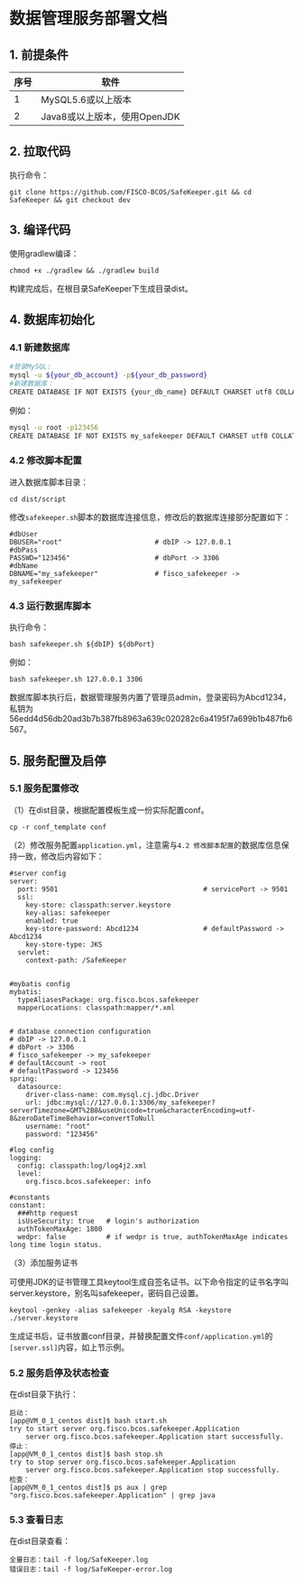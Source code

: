 # 数据管理服务部署文档

## 1. 前提条件

| 序号 | 软件                         |
| ---- | ---------------------------- |
| 1    | MySQL5.6或以上版本           |
| 2    | Java8或以上版本，使用OpenJDK |

## 2. 拉取代码

执行命令：

```shell
git clone https://github.com/FISCO-BCOS/SafeKeeper.git && cd SafeKeeper && git checkout dev
```

## 3. 编译代码

使用gradlew编译：

```shell
chmod +x ./gradlew && ./gradlew build
```

构建完成后，在根目录SafeKeeper下生成目录dist。

## 4. 数据库初始化

### 4.1 新建数据库

```bash
#登录MySQL:
mysql -u ${your_db_account} -p${your_db_password}  
#新建数据库：
CREATE DATABASE IF NOT EXISTS {your_db_name} DEFAULT CHARSET utf8 COLLATE utf8_bin;
```

例如：

```bash
mysql -u root -p123456
CREATE DATABASE IF NOT EXISTS my_safekeeper DEFAULT CHARSET utf8 COLLATE utf8_bin;
```

### 4.2 修改脚本配置

进入数据库脚本目录：

```shell
cd dist/script
```

修改`safekeeper.sh`脚本的数据库连接信息，修改后的数据库连接部分配置如下：

```text
#dbUser
DBUSER="root"                       # dbIP -> 127.0.0.1
#dbPass
PASSWD="123456"                     # dbPort -> 3306
#dbName
DBNAME="my_safekeeper"              # fisco_safekeeper -> my_safekeeper
```

### 4.3 运行数据库脚本

执行命令：

```shell
bash safekeeper.sh ${dbIP} ${dbPort}
```

例如：

```shell
bash safekeeper.sh 127.0.0.1 3306
```

数据库脚本执行后，数据管理服务内置了管理员admin，登录密码为Abcd1234，私钥为56edd4d56db20ad3b7b387fb8963a639c020282c6a4195f7a699b1b487fb6567。

## 5. 服务配置及启停

### 5.1 服务配置修改

（1）在dist目录，根据配置模板生成一份实际配置conf。

```shell
cp -r conf_template conf
```

（2）修改服务配置`application.yml`，注意需与`4.2 修改脚本配置`的数据库信息保持一致，修改后内容如下：

```text
#server config
server:
  port: 9501                                    # servicePort -> 9501
  ssl:
    key-store: classpath:server.keystore
    key-alias: safekeeper
    enabled: true
    key-store-password: Abcd1234                # defaultPassword -> Abcd1234
    key-store-type: JKS
  servlet:
    context-path: /SafeKeeper


#mybatis config
mybatis:
  typeAliasesPackage: org.fisco.bcos.safekeeper
  mapperLocations: classpath:mapper/*.xml


# database connection configuration
# dbIP -> 127.0.0.1
# dbPort -> 3306
# fisco_safekeeper -> my_safekeeper
# defaultAccount -> root
# defaultPassword -> 123456
spring:
  datasource:
    driver-class-name: com.mysql.cj.jdbc.Driver
    url: jdbc:mysql://127.0.0.1:3306/my_safekeeper?serverTimezone=GMT%2B8&useUnicode=true&characterEncoding=utf-8&zeroDateTimeBehavior=convertToNull
    username: "root"
    password: "123456"

#log config
logging:
  config: classpath:log/log4j2.xml
  level:
    org.fisco.bcos.safekeeper: info

#constants
constant:
  ###http request
  isUseSecurity: true   # login's authorization
  authTokenMaxAge: 1800
  wedpr: false          # if wedpr is true, authTokenMaxAge indicates long time login status.
```

（3）添加服务证书

可使用JDK的证书管理工具keytool生成自签名证书。以下命令指定的证书名字叫server.keystore，别名叫safekeeper，密码自己设置。

```shell
keytool -genkey -alias safekeeper -keyalg RSA -keystore ./server.keystore
```

生成证书后，证书放置conf目录，并替换配置文件`conf/application.yml`的`[server.ssl]`内容，如上节示例。

### 5.2 服务启停及状态检查

在dist目录下执行：

```shell
启动：
[app@VM_0_1_centos dist]$ bash start.sh
try to start server org.fisco.bcos.safekeeper.Application
    server org.fisco.bcos.safekeeper.Application start successfully.
停止：
[app@VM_0_1_centos dist]$ bash stop.sh
try to stop server org.fisco.bcos.safekeeper.Application
    server org.fisco.bcos.safekeeper.Application stop successfully.
检查：
[app@VM_0_1_centos dist]$ ps aux | grep "org.fisco.bcos.safekeeper.Application" | grep java
```

### 5.3 查看日志

在dist目录查看：

```shell
全量日志：tail -f log/SafeKeeper.log
错误日志：tail -f log/SafeKeeper-error.log
```